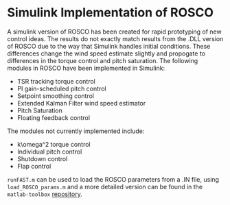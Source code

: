 # Simulink Implementation of ROSCO
A simulink version of ROSCO has been created for rapid prototyping of new control ideas. The results do not exactly match results from the .DLL version of ROSCO due to the way that Simulink handles initial conditions. These differences change the wind speed estimate slightly and propogate to differences in the torque control and pitch saturation. The following modules in ROSCO have been implemented in Simulink:
  - TSR tracking torque control
  - PI gain-scheduled pitch control
  - Setpoint smoothing control
  - Extended Kalman Filter wind speed estimator
  - Pitch Saturation
  - Floating feedback control
  
The modules not currently implemented include:
  - k\omega^2 torque control
  - Individual pitch control
  - Shutdown control
  - Flap control
  
`runFAST.m` can be used to load the ROSCO parameters from a .IN file, using `load_ROSCO_params.m` and a more detailed version can be found in the `matlab-toolbox` [repository](https://github.com/dzalkind/matlab-toolbox/tree/master/Simulations).
  

